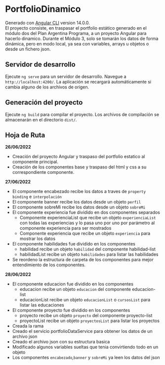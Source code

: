 # PortfolioDinamico

Generado con [Angular CLI](https://github.com/angular/angular-cli) version 14.0.0.  
El proyecto consiste, en traspasar el portfolio estático generado en el módulo dos del Plan Argentina Programa, a un proyecto Angular para hacerlo dinamico. Durante el Módulo 3, solo se tomarán los datos de forma dinámica, pero en modo local, ya sea con variables, arrays u objetos o desde un fichero json.

## Servidor de desarrollo

Ejecute `ng serve` para un servidor de desarrollo. Navegue a `http://localhost:4200/`. La aplicación se recargará automáticamente si cambia alguno de los archivos de origen.

## Generación del proyecto

Ejecute `ng build` para compilar el proyecto. Los archivos de compilación se almacenarán en el directorio `dist/`.

## Hoja de Ruta

**26/06/2022**

- Creación del proyecto Angular y traspaso del portfolio estatico al componente principal.
- Creación de los componentes base y traspaso del html y css a su correspondiente componente.

**27/06/2022**

- El componente encabezado recibe los datos a traves de `property binding` e `interpolación`
- El componente banner recibe los datos desde un objeto `perfil`
- El componente sobreMi recibe los datos desde un objeto `sobreMi`
- El componente experiencia fue dividido en dos componentes separados
  - Componente experienciaList que recibe un objeto `experienciaList` con todas las experiencias y lo pasa uno por uno por parámetro al componente experiencia para ser mostrados
  - Componente experiencia que recibe un objeto `experiencia` para mostrar los datos
- El componente habilidades fue dividido en los componentes
  - habilidad recibe un objeto `habilidad` del componente habilidad-list
  - habilidadList recibe un objeto `habilidades` para listar las habilidades
- Se reordeno la estructura de carpeta de los componentes para mejor entendimiento de los componentes.

**28/06/2022**

- El componente educacion fue dividido en los componentes
  - educacion recibe un objeto `educacion` del componente educacion-list
  - educacionList recibe un objeto `educacionList` o `cursosList` para listar las educaciones
- El componente proyecto fue dividido en los componentes
  - proyecto recibe un objeto `proyecto` del componente proyecto-list
  - proyectoList recibe un objeto `proyectosList` para listar los proyectos
- Creada la rama
- Creado el servicio portfolioDataService para obtener los datos de un archivo json
- Creado el archivo json con su estructura basica
- Modificado algunos variables sueltas que tenia convirtiendo todo en un objeto
- Los componentes `encabezado`,`banner` y `sobreMi` ya leen los datos del json
